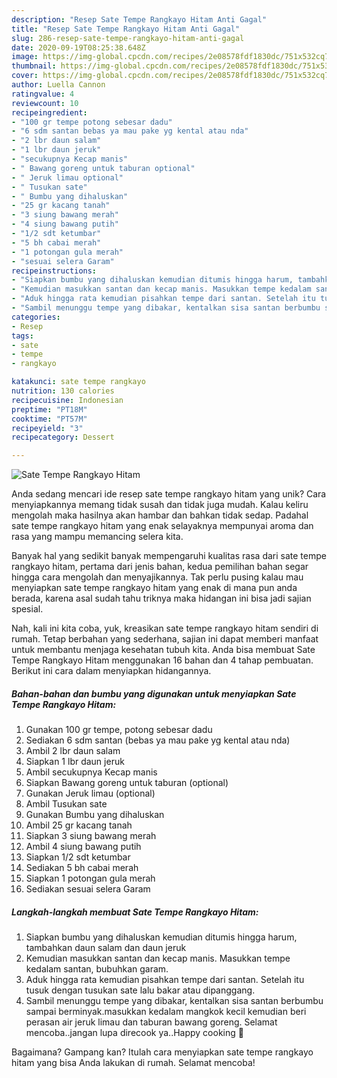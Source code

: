 ```yaml
---
description: "Resep Sate Tempe Rangkayo Hitam Anti Gagal"
title: "Resep Sate Tempe Rangkayo Hitam Anti Gagal"
slug: 286-resep-sate-tempe-rangkayo-hitam-anti-gagal
date: 2020-09-19T08:25:38.648Z
image: https://img-global.cpcdn.com/recipes/2e08578fdf1830dc/751x532cq70/sate-tempe-rangkayo-hitam-foto-resep-utama.jpg
thumbnail: https://img-global.cpcdn.com/recipes/2e08578fdf1830dc/751x532cq70/sate-tempe-rangkayo-hitam-foto-resep-utama.jpg
cover: https://img-global.cpcdn.com/recipes/2e08578fdf1830dc/751x532cq70/sate-tempe-rangkayo-hitam-foto-resep-utama.jpg
author: Luella Cannon
ratingvalue: 4
reviewcount: 10
recipeingredient:
- "100 gr tempe potong sebesar dadu"
- "6 sdm santan bebas ya mau pake yg kental atau nda"
- "2 lbr daun salam"
- "1 lbr daun jeruk"
- "secukupnya Kecap manis"
- " Bawang goreng untuk taburan optional"
- " Jeruk limau optional"
- " Tusukan sate"
- " Bumbu yang dihaluskan"
- "25 gr kacang tanah"
- "3 siung bawang merah"
- "4 siung bawang putih"
- "1/2 sdt ketumbar"
- "5 bh cabai merah"
- "1 potongan gula merah"
- "sesuai selera Garam"
recipeinstructions:
- "Siapkan bumbu yang dihaluskan kemudian ditumis hingga harum, tambahkan daun salam dan daun jeruk"
- "Kemudian masukkan santan dan kecap manis. Masukkan tempe kedalam santan, bubuhkan garam."
- "Aduk hingga rata kemudian pisahkan tempe dari santan. Setelah itu tusuk dengan tusukan sate lalu bakar atau dipanggang."
- "Sambil menunggu tempe yang dibakar, kentalkan sisa santan berbumbu sampai berminyak.masukkan kedalam mangkok kecil kemudian beri perasan air jeruk limau dan taburan bawang goreng. Selamat mencoba..jangan lupa direcook ya..Happy cooking 🤗"
categories:
- Resep
tags:
- sate
- tempe
- rangkayo

katakunci: sate tempe rangkayo 
nutrition: 130 calories
recipecuisine: Indonesian
preptime: "PT18M"
cooktime: "PT57M"
recipeyield: "3"
recipecategory: Dessert

---
```



![Sate Tempe Rangkayo Hitam](https://img-global.cpcdn.com/recipes/2e08578fdf1830dc/751x532cq70/sate-tempe-rangkayo-hitam-foto-resep-utama.jpg)

Anda sedang mencari ide resep sate tempe rangkayo hitam yang unik? Cara menyiapkannya memang tidak susah dan tidak juga mudah. Kalau keliru mengolah maka hasilnya akan hambar dan bahkan tidak sedap. Padahal sate tempe rangkayo hitam yang enak selayaknya mempunyai aroma dan rasa yang mampu memancing selera kita.



Banyak hal yang sedikit banyak mempengaruhi kualitas rasa dari sate tempe rangkayo hitam, pertama dari jenis bahan, kedua pemilihan bahan segar hingga cara mengolah dan menyajikannya. Tak perlu pusing kalau mau menyiapkan sate tempe rangkayo hitam yang enak di mana pun anda berada, karena asal sudah tahu triknya maka hidangan ini bisa jadi sajian spesial.


Nah, kali ini kita coba, yuk, kreasikan sate tempe rangkayo hitam sendiri di rumah. Tetap berbahan yang sederhana, sajian ini dapat memberi manfaat untuk membantu menjaga kesehatan tubuh kita. Anda bisa membuat Sate Tempe Rangkayo Hitam menggunakan 16 bahan dan 4 tahap pembuatan. Berikut ini cara dalam menyiapkan hidangannya.

<!--inarticleads1-->

##### Bahan-bahan dan bumbu yang digunakan untuk menyiapkan Sate Tempe Rangkayo Hitam:

1. Gunakan 100 gr tempe, potong sebesar dadu
1. Sediakan 6 sdm santan (bebas ya mau pake yg kental atau nda)
1. Ambil 2 lbr daun salam
1. Siapkan 1 lbr daun jeruk
1. Ambil secukupnya Kecap manis
1. Siapkan  Bawang goreng untuk taburan (optional)
1. Gunakan  Jeruk limau (optional)
1. Ambil  Tusukan sate
1. Gunakan  Bumbu yang dihaluskan
1. Ambil 25 gr kacang tanah
1. Siapkan 3 siung bawang merah
1. Ambil 4 siung bawang putih
1. Siapkan 1/2 sdt ketumbar
1. Sediakan 5 bh cabai merah
1. Siapkan 1 potongan gula merah
1. Sediakan sesuai selera Garam




<!--inarticleads2-->

##### Langkah-langkah membuat Sate Tempe Rangkayo Hitam:

1. Siapkan bumbu yang dihaluskan kemudian ditumis hingga harum, tambahkan daun salam dan daun jeruk
1. Kemudian masukkan santan dan kecap manis. Masukkan tempe kedalam santan, bubuhkan garam.
1. Aduk hingga rata kemudian pisahkan tempe dari santan. Setelah itu tusuk dengan tusukan sate lalu bakar atau dipanggang.
1. Sambil menunggu tempe yang dibakar, kentalkan sisa santan berbumbu sampai berminyak.masukkan kedalam mangkok kecil kemudian beri perasan air jeruk limau dan taburan bawang goreng. Selamat mencoba..jangan lupa direcook ya..Happy cooking 🤗




Bagaimana? Gampang kan? Itulah cara menyiapkan sate tempe rangkayo hitam yang bisa Anda lakukan di rumah. Selamat mencoba!

